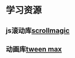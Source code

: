 # 学习资源

## js滚动库[scrollmagic](http://scrollmagic.io/)


## 动画库[tween max](https://greensock.com/tweenmax)